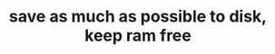 ---
title: 'save as much as possible to disk, keep ram free'
redirect_to:
  - 'https://discuss.pencil2d.org/t/save-as-much-as-possible-to-disk-keep-ram-free/1211'
---